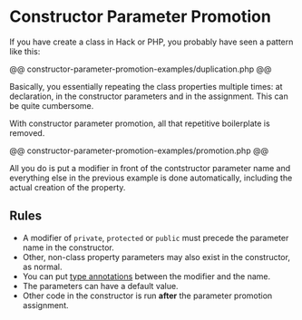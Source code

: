 # Constructor Parameter Promotion

If you have create a class in Hack or PHP, you probably have seen a pattern like this:

@@ constructor-parameter-promotion-examples/duplication.php @@

Basically, you essentially repeating the class properties multiple times: at declaration, in the constructor parameters and in the assignment. This can be quite cumbersome.

With constructor parameter promotion, all that repetitive boilerplate is removed.

@@ constructor-parameter-promotion-examples/promotion.php @@

All you do is put a modifier in front of the contstructor parameter name and everything else in the previous example is done automatically, including the actual creation of the property.

## Rules

* A modifier of `private`, `protected` or `public` must precede the parameter name in the constructor.
* Other, non-class property parameters may also exist in the constructor, as normal.
* You can put [type annotations](../types/annotations.md) between the modifier and the name.
* The parameters can have a default value.
* Other code in the constructor is run **after** the parameter promotion assignment.
